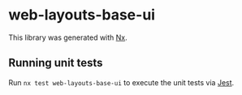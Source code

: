 # web-layouts-base-ui

This library was generated with [Nx](https://nx.dev).

## Running unit tests

Run `nx test web-layouts-base-ui` to execute the unit tests via [Jest](https://jestjs.io).
